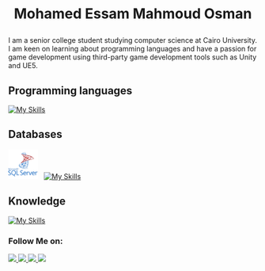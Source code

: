 # <p align="center">Mohamed Essam Mahmoud Osman </p>

I am a senior college student studying computer science at Cairo University. I am keen on learning about programming languages and have a passion for game development using third-party game development tools such as Unity and UE5.

## Programming languages
[![My Skills](https://skillicons.dev/icons?i=cpp,cs,c,python,django,java,spring,html,css,js,git,md&perline=3)](https://skillicons.dev)

## Databases
<img height="60" src="./Images/programming languages/microsoft-sql-server-logo-svgrepo-com.svg">&nbsp;&nbsp;
[![My Skills](https://skillicons.dev/icons?i=sqlite)](https://skillicons.dev)

## Knowledge
[![My Skills](https://skillicons.dev/icons?i=linux,windows,ubuntu,postman,bootstrap,qt,regex,xd,ps,r&perline=3)](https://skillicons.dev)
<!--
[![My Skills](https://skillicons.dev/icons?i=cpp,cs,c,html,css,js,python,django,java,spring,git,linux,windows,md,postman,powershell,qt,regex,ubuntu&perline=3)](https://skillicons.dev)
<p>
<img height="50" src="./Images/programming languages/cpp.svg">&nbsp;&nbsp;
<img height="50" src="./Images/programming languages/c-sharp.svg">&nbsp;&nbsp;
<img height="50" src="./Images/programming languages/java.svg">&nbsp;&nbsp;
</p>

<p>
<img height="50" src="./Images/programming languages/html5.svg">&nbsp;&nbsp;
<img height="50" src="./Images/programming languages/css3.svg">&nbsp;&nbsp;
<img height="50" src="./Images/programming languages/javascript.svg">&nbsp;&nbsp;
</p>

<p>
<img height="50" src="./Images/programming languages/python.svg">&nbsp;&nbsp;
<img height="50" src="./Images/programming languages/django.svg">&nbsp;&nbsp;
</p>
-->





### Follow Me on:
<p>
<a href="https://www.linkedin.com/in/mohamed-essam71/">
<img height="50" src="https://user-images.githubusercontent.com/101745968/179001975-07bf6017-536a-4ed6-8094-ebfcb3de5df7.png">
</a> 

<a href="https://t.me/Essam_71">
<img height="50" src="https://user-images.githubusercontent.com/101745968/179003173-7fe1e030-e834-441c-8293-dc618525ad6b.png">
</a> 

<a href="mailto:Messam.sde@gmail.com">
<img height="50" src="https://user-images.githubusercontent.com/101745968/179003389-f90c49c2-c9b5-4ae4-b3a2-3edfe1ad7dd2.png">
</a> 

<a href="https://codeforces.com/profile/MohamedEssam71">
<img height="50" src="https://user-images.githubusercontent.com/101745968/179003712-c6cac176-acd3-424f-bc51-b86e5a56ff4e.png">
</a> 
</p>


<!--- 
</br> </br>
## <p align="center">🔥 My Stats</p>

<p align="center">

<p align="center"><img align="center" src="https://github-readme-stats.vercel.app/api/top-langs/?username=MohamedEssam71&theme=vision-friendly-dark&layout=compact"/></p>

<p align="center"><img align="center" src="https://github-readme-stats.vercel.app/api?username=MohamedEssam71&theme=vision-friendly-dark&show_icons=true&locale=en"/></p>


</p>
<!--- </br> </br>>




